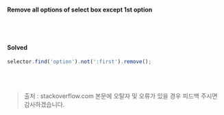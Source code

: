 #### Remove all options of select box except 1st option
<br><br>
#### Solved
```javascript
selector.find('option').not(':first').remove();
```


<br><br>
> 출처 : stackoverflow.com
> 본문에 오탈자 및 오류가 있을 경우 피드백 주시면 감사하겠습니다.